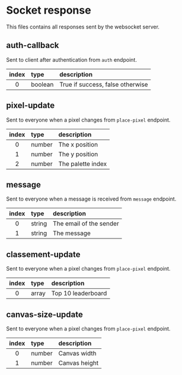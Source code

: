 # Socket response

This files contains all responses sent by the websocket server.

## auth-callback

Sent to client after authentication from `auth` endpoint.

| index | type    | description                      |
| :---: | :------ | :------------------------------- |
|   0   | boolean | True if success, false otherwise |

## pixel-update

Sent to everyone when a pixel changes from `place-pixel` endpoint.

| index | type   | description       |
| :---: | :----- | :---------------- |
|   0   | number | The x position    |
|   1   | number | The y position    |
|   2   | number | The palette index |

## message

Sent to everyone when a message is received from `message` endpoint.

| index | type   | description             |
| :---: | :----- | :---------------------- |
|   0   | string | The email of the sender |
|   1   | string | The message             |

## classement-update

Sent to everyone when a pixel changes from `place-pixel` endpoint.

| index | type  | description        |
| :---: | :---- | :----------------- |
|   0   | array | Top 10 leaderboard |

## canvas-size-update

Sent to everyone when a pixel changes from `place-pixel` endpoint.

| index | type   | description   |
| :---: | :----- | :------------ |
|   0   | number | Canvas width  |
|   1   | number | Canvas height |
